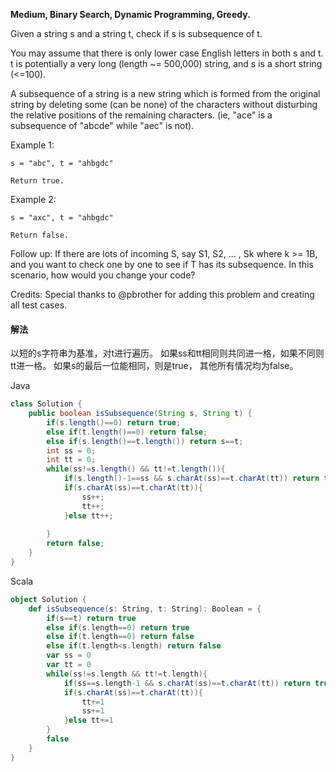 **Medium,
Binary Search, Dynamic Programming, Greedy.**

Given a string s and a string t, check if s is subsequence of t.

You may assume that there is only lower case English letters in both s and t. t is potentially a very long (length ~= 500,000) string, and s is a short string (<=100).

A subsequence of a string is a new string which is formed from the original string by deleting some (can be none) of the characters without disturbing the relative positions of the remaining characters. (ie, "ace" is a subsequence of "abcde" while "aec" is not).

Example 1:
```
s = "abc", t = "ahbgdc"

Return true.
```
Example 2:
```
s = "axc", t = "ahbgdc"

Return false.
```

Follow up:
If there are lots of incoming S, say S1, S2, ... , Sk where k >= 1B, and you want to check one by one to see if T has its subsequence. In this scenario, how would you change your code?

Credits:
Special thanks to @pbrother for adding this problem and creating all test cases.

#### 解法
以短的s字符串为基准，对t进行遍历。
如果ss和tt相同则共同进一格，如果不同则tt进一格。
如果s的最后一位能相同，则是true，
其他所有情况均为false。

Java
```java
class Solution {
    public boolean isSubsequence(String s, String t) {
        if(s.length()==0) return true;
        else if(t.length()==0) return false;
        else if(s.length()==t.length()) return s==t;
        int ss = 0;
        int tt = 0;
        while(ss!=s.length() && tt!=t.length()){
            if(s.length()-1==ss && s.charAt(ss)==t.charAt(tt)) return true; 
            if(s.charAt(ss)==t.charAt(tt)){
                ss++;
                tt++;
            }else tt++;
            
        }
        return false;
    }
}
```

Scala
```scala
object Solution {
    def isSubsequence(s: String, t: String): Boolean = {
        if(s==t) return true
        else if(s.length==0) return true
        else if(t.length==0) return false
        else if(t.length<s.length) return false
        var ss = 0
        var tt = 0
        while(ss!=s.length && tt!=t.length){
            if(ss==s.length-1 && s.charAt(ss)==t.charAt(tt)) return true
            if(s.charAt(ss)==t.charAt(tt)){
                tt+=1
                ss+=1
            }else tt+=1
        }
        false
    }
}
```